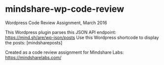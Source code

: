# mindshare-wp-code-review
Wordpress Code Review Assignment, March 2016

This Wordpress plugin parses this JSON API endpoint: https://mind.sh/are/wp-json/posts
Use this Wordpress shortcode to display the posts: [mindshareposts]

Created as a code review assignment for Mindshare Labs: https://mindsharelabs.com/
